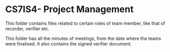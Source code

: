 # CS7IS4- Project Management

This folder contains files related to certain roles of team member, like that of recorder, verifier etc.

This folder has all the minutes of meetings, from the date where the teams were finalised. It also contains the signed verifier document.